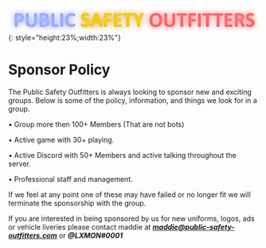 ![](snaily-legend.png){: style="height:23%;width:23%"} 
# Sponsor Policy

The Public Safety Outfitters is always looking to sponsor new and exciting groups. Below is some of the policy, information, and things we look for in a group.

• Group more then 100+ Members (That are not bots)

• Active game with 30+ playing.

• Active Discord with 50+ Members and active talking throughout the server.

• Professional staff and management.

If we feel at any point one of these may have failed or no longer fit we will terminate the sponsorship with the group.

If you are interested in being sponsored by us for new uniforms, logos, ads or vehicle liveries please contact maddie at ***maddie@public-safety-outfitters.com*** or ***@LXMON#0001*** 